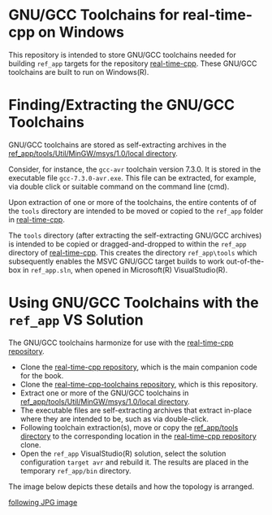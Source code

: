 # GNU/GCC Toolchains for real-time-cpp on Windows

This repository is intended to store GNU/GCC toolchains needed
for building `ref_app` targets for the repository
[real-time-cpp](https://github.com/ckormanyos/real-time-cpp).
These GNU/GCC toolchains are built to run on Windows(R).

# Finding/Extracting the GNU/GCC Toolchains

GNU/GCC toolchains are stored as self-extracting archives in the
[ref_app/tools/Util/MinGW/msys/1.0/local directory](./ref_app/tools/Util/MinGW/msys/1.0/local).

Consider, for instance, the `gcc-avr` toolchain version 7.3.0.
It is stored in the executable file `gcc-7.3.0-avr.exe`.
This file can be extracted, for example, via double click
or suitable command on the command line (cmd).

Upon extraction of one or more of the toolchains,
the entire contents of of the `tools` directory are intended
to be moved or copied to the `ref_app` folder in
[real-time-cpp](https://github.com/ckormanyos/real-time-cpp).

The `tools` directory (after extracting the self-extracting GNU/GCC archives)
is intended to be copied or dragged-and-dropped to within the `ref_app`
directory of [real-time-cpp](https://github.com/ckormanyos/real-time-cpp).
This creates the directory `ref_app\tools` which subsequently
enables the MSVC GNU/GCC target builds to work out-of-the-box in `ref_app.sln`,
when opened in Microsoft(R) VisualStudio(R).

# Using GNU/GCC Toolchains with the `ref_app` VS Solution

The GNU/GCC toolchains harmonize for use with the [real-time-cpp repository](https://github.com/ckormanyos/real-time-cpp).
  - Clone the [real-time-cpp repository](https://github.com/ckormanyos/real-time-cpp), which is the main companion code for the book.
  - Clone the [real-time-cpp-toolchains repository](https://github.com/ckormanyos/real-time-cpp-toolchains), which is this repository.
  - Extract one or more of the GNU/GCC toolchains in [ref_app/tools/Util/MinGW/msys/1.0/local directory](./ref_app/tools/Util/MinGW/msys/1.0/local).
  - The executable files are self-extracting archives that extract in-place where they are intended to be, such as via double-click.
  - Following toolchain extraction(s), move or copy the [ref_app/tools directory](./ref_app/tools) to the corresponding location in the [real-time-cpp repository](https://github.com/ckormanyos/real-time-cpp) clone.
  - Open the `ref_app` VisualStudio(R) solution, select the solution configuration `target avr` and rebuild it. The results are placed in the temporary `ref_app/bin` directory.

The image below depicts these details and how the topology is arranged.

[following JPG image](./images/real-time-cpp-toolchains.jpg)
